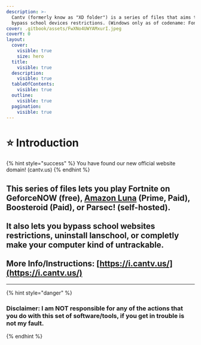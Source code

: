 ```yaml
---
description: >-
  Cantv (formerly know as "XD folder") is a series of files that aims to try and
  bypass school devices restrictions. (Windows only as of codename: Fontaine)
cover: .gitbook/assets/FwXNo4UWYAMxurI.jpeg
coverY: 0
layout:
  cover:
    visible: true
    size: hero
  title:
    visible: true
  description:
    visible: true
  tableOfContents:
    visible: true
  outline:
    visible: true
  pagination:
    visible: true
---
```


# ⭐ Introduction

{% hint style="success" %}
You have found our new official website domain! (cantv.us)
{% endhint %}

This series of files lets you play Fortnite on GeforceNOW (free), [Amazon Luna](no-downloads-please/amazon-luna-tutorial.md) (Prime, Paid), Boosteroid (Paid), or Parsec! (self-hosted).\
\
It also lets you bypass school websites restrictions, uninstall lanschool, or completly make your computer kind of untrackable.\
\
More Info/Instructions: [https://i.cantv.us/](https://i.cantv.us/)
------------------------------------------------------------------

***

{% hint style="danger" %}
### Disclaimer: I am NOT responsible for any of the actions that you do with this set of software/tools, if you get in trouble is not my fault.
{% endhint %}
